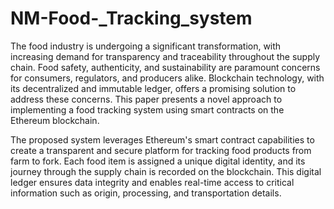 # NM-Food-_Tracking_system

The food industry is undergoing a significant transformation, with increasing demand for transparency and traceability throughout the supply chain. Food safety, authenticity, and sustainability are paramount concerns for consumers, regulators, and producers alike. Blockchain technology, with its decentralized and immutable ledger, offers a promising solution to address these concerns. This paper presents a novel approach to implementing a food tracking system using smart contracts on the Ethereum blockchain.

The proposed system leverages Ethereum's smart contract capabilities to create a transparent and secure platform for tracking food products from farm to fork. Each food item is assigned a unique digital identity, and its journey through the supply chain is recorded on the blockchain. This digital ledger ensures data integrity and enables real-time access to critical information such as origin, processing, and transportation details.
